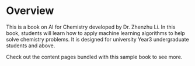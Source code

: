 # Overview

This is a book on AI for Chemistry developed by Dr. Zhenzhu Li.
In this book, students will learn how to apply machine learning algorithms to help solve chemistry problems. It is designed for university Year3 undergraduate students and above.

Check out the content pages bundled with this sample book to see more.

```{tableofcontents}
```
